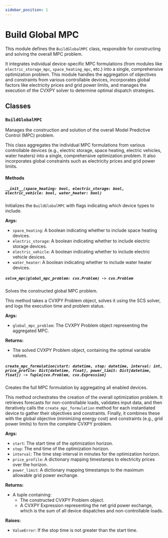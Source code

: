 ```yaml
---
sidebar_position: 1
---
```


# Build Global MPC

This module defines the `BuildGlobalMPC` class, responsible for constructing and solving the overall MPC problem.

It integrates individual device-specific MPC formulations (from modules like `electric_storage_mpc`, `space_heating_mpc`, etc.) into a single, comprehensive optimization problem. This module handles the aggregation of objectives and constraints from various controllable devices, incorporates global factors like electricity prices and grid power limits, and manages the execution of the CVXPY solver to determine optimal dispatch strategies.

## Classes

### `BuildGlobalMPC`

Manages the construction and solution of the overall Model Predictive Control (MPC) problem.

This class aggregates the individual MPC formulations from various controllable devices (e.g., electric storage, space heating, electric vehicles, water heaters) into a single, comprehensive optimization problem. It also incorporates global constraints such as electricity prices and grid power limits.

#### Methods

##### `__init__(space_heating: bool, electric_storage: bool, electric_vehicle: bool, water_heater: bool)`

Initializes the `BuildGlobalMPC` with flags indicating which device types to include.

**Args:**

- `space_heating`: A boolean indicating whether to include space heating devices.
- `electric_storage`: A boolean indicating whether to include electric storage devices.
- `electric_vehicle`: A boolean indicating whether to include electric vehicle devices.
- `water_heater`: A boolean indicating whether to include water heater devices.

##### `solve_mpc(global_mpc_problem: cvx.Problem) -> cvx.Problem`

Solves the constructed global MPC problem.

This method takes a CVXPY Problem object, solves it using the SCS solver, and logs the execution time and problem status.

**Args:**

- `global_mpc_problem`: The CVXPY Problem object representing the aggregated MPC.

**Returns:**

- The solved CVXPY Problem object, containing the optimal variable values.

##### `create_mpc_formulation(start: datetime, stop: datetime, interval: int, price_profile: Dict[datetime, float], power_limit: Dict[datetime, float]) -> Tuple[cvx.Problem, cvx.Expression]`

Creates the full MPC formulation by aggregating all enabled devices.

This method orchestrates the creation of the overall optimization problem. It retrieves forecasts for non-controllable loads, validates input data, and then iteratively calls the `create_mpc_formulation` method for each instantiated device to gather their objectives and constraints. Finally, it combines these with the global objective (minimizing energy cost) and constraints (e.g., grid power limits) to form the complete CVXPY problem.

**Args:**

- `start`: The start time of the optimization horizon.
- `stop`: The end time of the optimization horizon.
- `interval`: The time step interval in minutes for the optimization horizon.
- `price_profile`: A dictionary mapping timestamps to electricity prices over the horizon.
- `power_limit`: A dictionary mapping timestamps to the maximum allowable grid power exchange.

**Returns:**

- A tuple containing:
  - The constructed CVXPY Problem object.
  - A CVXPY Expression representing the net grid power exchange, which is the sum of all device dispatches and non-controllable loads.

**Raises:**

- `ValueError`: If the stop time is not greater than the start time.